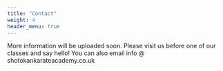 ```yaml
---
title: "Contact"
weight: 4
header_menu: true
---
```


More information will be uploaded soon. Please visit us before one of our classes and say hello!
You can also email info @ shotokankarateacademy.co.uk
